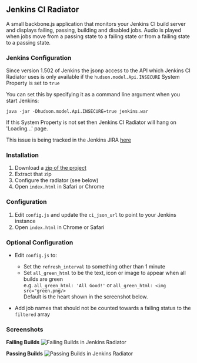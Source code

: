 ## Jenkins CI Radiator

A small backbone.js application that monitors your Jenkins CI build server and displays failing, passing, building and disabled jobs. Audio is played when jobs move from a passing state to a failing state or from a failing state to a passing state.

### Jenkins Configuration

Since version 1.502 of Jenkins the jsonp access to the API which Jenkins CI Radiator uses
is only available if the `hudson.model.Api.INSECURE` System Property is set to `true`

You can set this by specifying it as a command line argument when you start Jenkins:

    java -jar -Dhudson.model.Api.INSECURE=true jenkins.war

If this System Property is not set then Jenkins CI Radiator will hang on 'Loading...' page.

This issue is being tracked in the Jenkins JIRA [here](https://issues.jenkins-ci.org/browse/JENKINS-16936)
### Installation

1. Download a [zip of the project](https://github.com/clayton/jenkins-radiator/downloads)
2. Extract that zip
3. Configure the radiator (see below)
4. Open `index.html` in Safari or Chrome

### Configuration

1. Edit `config.js` and update the `ci_json_url` to point to your Jenkins instance
2. Open `index.html` in Chrome or Safari

### Optional Configuration

* Edit `config.js` to:
  * Set the `refresh_interval` to something other than 1 minute
  * Set `all_green_html` to be the text, icon or image to appear when all builds are green<br/>
    e.g. `all_green_html: 'All Good!'` or `all_green_html: <img src="green.png/>`<br/>
    Default is the heart shown in the screenshot below.

* Add job names that should not be counted towards a failing status to the `filtered` array

### Screenshots

__Failing Builds__
![Failing Builds in Jenkins Radiator](https://dl.dropbox.com/u/14820/jenkins-radiator-failing.png)

__Passing Builds__
![Passing Builds in Jenkins Radiator](https://dl.dropbox.com/u/14820/jenkins-radiator-passing.png)

